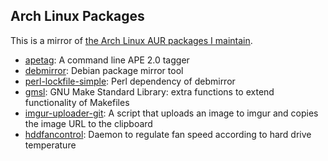 ## Arch Linux Packages

This is a mirror of [the Arch Linux AUR packages I maintain](https://aur.archlinux.org/packages/?SeB=m&K=desbma).

* [apetag](https://aur.archlinux.org/packages/apetag/): A command line APE 2.0 tagger
* [debmirror](https://aur.archlinux.org/packages/hddfancontrol/): Debian package mirror tool
* [perl-lockfile-simple](https://aur.archlinux.org/packages/hddfancontrol/): Perl dependency of debmirror
* [gmsl](https://aur.archlinux.org/packages/gmsl/): GNU Make Standard Library: extra functions to extend functionality of Makefiles
* [imgur-uploader-git](https://aur.archlinux.org/packages/imgur-uploader-git/): A script that uploads an image to imgur and copies the image URL to the clipboard
* [hddfancontrol](https://aur.archlinux.org/packages/hddfancontrol/): Daemon to regulate fan speed according to hard drive temperature
